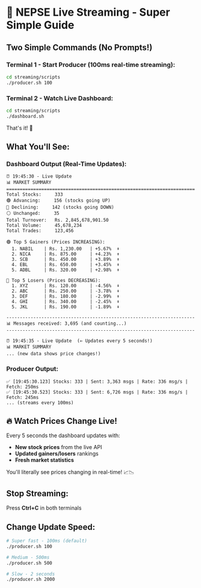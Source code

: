 # 🚀 NEPSE Live Streaming - Super Simple Guide

## Two Simple Commands (No Prompts!)

### Terminal 1 - Start Producer (100ms real-time streaming):
```bash
cd streaming/scripts
./producer.sh 100
```

### Terminal 2 - Watch Live Dashboard:
```bash
cd streaming/scripts
./dashboard.sh
```

That's it! 🎉

## What You'll See:

### Dashboard Output (Real-Time Updates):
```
⏰ 19:45:30 - Live Update
📊 MARKET SUMMARY
======================================================================
Total Stocks:     333
🟢 Advancing:     156 (stocks going UP)
🔴 Declining:     142 (stocks going DOWN)
⚪ Unchanged:     35
Total Turnover:   Rs. 2,845,678,901.50
Total Volume:     45,678,234
Total Trades:     123,456

🟢 Top 5 Gainers (Prices INCREASING):
  1. NABIL    | Rs. 1,230.00   | +5.67%  ⬆️
  2. NICA     | Rs. 875.00     | +4.23%  ⬆️
  3. SCB      | Rs. 450.00     | +3.89%  ⬆️
  4. EBL      | Rs. 650.00     | +3.45%  ⬆️
  5. ADBL     | Rs. 320.00     | +2.98%  ⬆️

🔴 Top 5 Losers (Prices DECREASING):
  1. XYZ      | Rs. 120.00     | -4.56%  ⬇️
  2. ABC      | Rs. 250.00     | -3.78%  ⬇️
  3. DEF      | Rs. 180.00     | -2.99%  ⬇️
  4. GHI      | Rs. 340.00     | -2.45%  ⬇️
  5. JKL      | Rs. 190.00     | -1.89%  ⬇️

----------------------------------------------------------------------
📊 Messages received: 3,695 (and counting...)
----------------------------------------------------------------------

⏰ 19:45:35 - Live Update  (← Updates every 5 seconds!)
📊 MARKET SUMMARY
... (new data shows price changes!)
```

### Producer Output:
```
✅ [19:45:30.123] Stocks: 333 | Sent: 3,363 msgs | Rate: 336 msg/s | Fetch: 250ms
✅ [19:45:30.523] Stocks: 333 | Sent: 6,726 msgs | Rate: 336 msg/s | Fetch: 245ms
... (streams every 100ms)
```

## 🔥 Watch Prices Change Live!

Every 5 seconds the dashboard updates with:
- **New stock prices** from the live API
- **Updated gainers/losers** rankings
- **Fresh market statistics**

You'll literally see prices changing in real-time! 📈📉

## Stop Streaming:
Press **Ctrl+C** in both terminals

## Change Update Speed:
```bash
# Super fast - 100ms (default)
./producer.sh 100

# Medium - 500ms
./producer.sh 500

# Slow - 2 seconds
./producer.sh 2000
```
